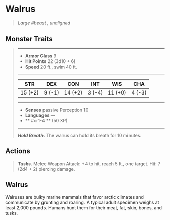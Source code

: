 # Walrus
>*Large #beast , unaligned*
## Monster Traits
>___
>- **Armor Class** 9
>- **Hit Points** 22 (3d10 + 6)
>- **Speed** 20 ft., swim 40 ft.
>___
>|STR|DEX|CON|INT|WIS|CHA|
>|:---:|:---:|:---:|:---:|:---:|:---:|
>|15 (+2)|9 (-1)|14 (+2)|3 (-4)|11 (+0)|4 (-3)|
>___
>- **Senses** passive Perception 10
>- **Languages** —
>- ** #cr1-4 ** (50 XP)
>___
>***Hold Breath.*** The walrus can hold its breath for 10 minutes.  
>
## Actions
>***Tusks.*** Melee Weapon Attack: +4 to hit, reach 5 ft., one target. Hit: 7 (2d4 + 2) piercing damage.
## Walrus
Walruses are bulky marine mammals that favor arctic climates and communicate by grunting and roaring. A typical adult specimen weighs at least 2,000 pounds. Humans hunt them for their meat, fat, skin, bones, and tusks.